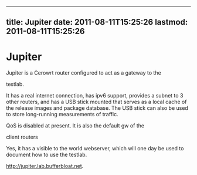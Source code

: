 
---
title: Jupiter
date: 2011-08-11T15:25:26
lastmod: 2011-08-11T15:25:26
---
Jupiter
=======

Jupiter is a Cerowrt router configured to act as a gateway to the
<link>testlab</link>.

It has a real internet connection, has ipv6 support, provides a subnet
to 3 other routers, and has a USB stick mounted that serves as a local
cache of the release images and package database. The USB stick can also
be used to store long-running measurements of traffic.

QoS is disabled at present. It is also the default gw of the
<link>client routers</link>

Yes, it has a visible to the world webserver, which will one day be used
to document how to use the testlab.

http://jupiter.lab.bufferbloat.net.
